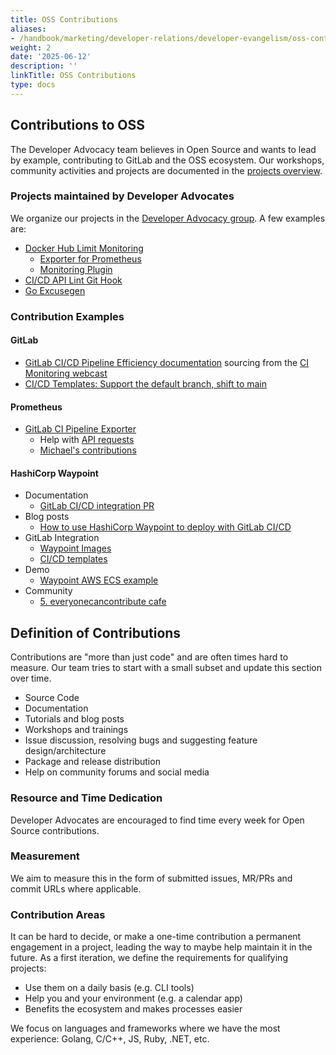 ```yaml
---
title: OSS Contributions
aliases:
- /handbook/marketing/developer-relations/developer-evangelism/oss-contributions/index.html
weight: 2
date: '2025-06-12'
description: ''
linkTitle: OSS Contributions
type: docs
---
```


## Contributions to OSS

The Developer Advocacy team believes in Open Source and wants to lead by example, contributing to GitLab and the OSS ecosystem. Our workshops, community activities and projects are documented in the [projects overview](/handbook/marketing/developer-relations/developer-advocacy/projects/).

### Projects maintained by Developer Advocates

We organize our projects in the [Developer Advocacy group](https://gitlab.com/gitlab-da). A few examples are:

* [Docker Hub Limit Monitoring](https://about.gitlab.com/blog/2020/11/18/docker-hub-rate-limit-monitoring/)
  * [Exporter for Prometheus](https://gitlab.com/gitlab-da/docker-hub-limit-exporter)
  * [Monitoring Plugin](https://gitlab.com/gitlab-da/check-docker-hub-limit)
* [CI/CD API Lint Git Hook](https://gitlab.com/gitlab-da/ci-cd-api-lint-hook)
* [Go Excusegen](https://gitlab.com/gitlab-da/go-excusegen)

### Contribution Examples

#### GitLab

* [GitLab CI/CD Pipeline Efficiency documentation](https://docs.gitlab.com/ee/ci/pipelines/pipeline_efficiency.html) sourcing from the [CI Monitoring webcast](https://learn.gitlab.com/c/deep-monitoring-ci?x=fDT7Bl)
* [CI/CD Templates: Support the default branch, shift to main](https://gitlab.com/gitlab-org/gitlab/-/issues/324131)

#### Prometheus

* [GitLab CI Pipeline Exporter](https://github.com/mvisonneau/gitlab-ci-pipelines-exporter)
  * Help with [API requests](https://gitlab.com/gitlab-org/gitlab/-/issues/327919#note_555854856)
  * [Michael's contributions](https://github.com/mvisonneau/gitlab-ci-pipelines-exporter/pulls?q=is%3Apr+author%3Adnsmichi)

#### HashiCorp Waypoint

* Documentation
  * [GitLab CI/CD integration PR](https://github.com/hashicorp/waypoint/pull/492)
* Blog posts
  * [How to use HashiCorp Waypoint to deploy with GitLab CI/CD](https://about.gitlab.com/blog/2020/10/15/use-waypoint-to-deploy-with-gitlab-cicd/)
* GitLab Integration
  * [Waypoint Images](https://gitlab.com/gitlab-org/waypoint-images)
  * [CI/CD templates](https://gitlab.com/gitlab-org/gitlab/-/merge_requests/45314)
* Demo
  * [Waypoint AWS ECS example](https://gitlab.com/brendan-demo/waypoint)
* Community
  * [5. everyonecancontribute cafe](https://everyonecancontribute.com/post/2020-10-21-cafe-5-hashicorp-waypoint/)

## Definition of Contributions

Contributions are "more than just code" and are often times hard to measure. Our team tries to start with a small subset and update this section over time.

* Source Code
* Documentation
* Tutorials and blog posts
* Workshops and trainings
* Issue discussion, resolving bugs and suggesting feature design/architecture
* Package and release distribution
* Help on community forums and social media

### Resource and Time Dedication

Developer Advocates are encouraged to find time every week for Open Source contributions.

### Measurement

We aim to measure this in the form of submitted issues, MR/PRs and commit URLs where applicable.

### Contribution Areas

It can be hard to decide, or make a one-time contribution a permanent engagement in a project, leading the way to maybe help maintain it in the future. As a first iteration, we define the requirements for qualifying projects:

* Use them on a daily basis (e.g. CLI tools)
* Help you and your environment (e.g. a calendar app)
* Benefits the ecosystem and makes processes easier

We focus on languages and frameworks where we have the most experience: Golang, C/C++, JS, Ruby, .NET, etc.
